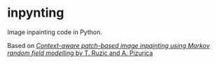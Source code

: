 # inpynting

Image inpainting code in Python.

Based on [*Context-aware patch-based image inpainting using Markov random field modelling* by T. Ruzic and A. Pizurica](https://telin.ugent.be/~sanja/Papers/Inpainting/Inpainting_TIP2014_RuzicPizurica.pdf)
